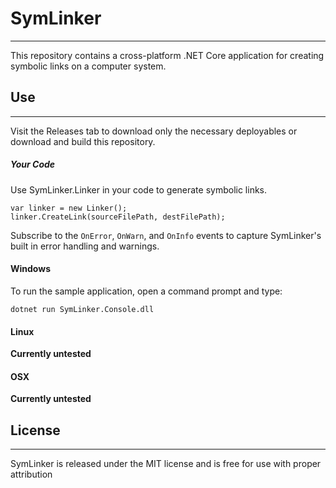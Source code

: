 # SymLinker
---
This repository contains a cross-platform .NET Core application for creating symbolic links on a computer system.

## Use
---
Visit the Releases tab to download only the necessary deployables or download and build this repository. 

##### Your Code
Use SymLinker.Linker in your code to generate symbolic links. 

```
var linker = new Linker();
linker.CreateLink(sourceFilePath, destFilePath);
```

Subscribe to the ```OnError```, ```OnWarn```, and ```OnInfo``` events to capture SymLinker's built in error handling and warnings.

#### Windows
To run the sample application, open a command prompt and type:
```
dotnet run SymLinker.Console.dll 
```

#### Linux
**Currently untested**

#### OSX
**Currently untested**

## License
---
SymLinker is released under the MIT license and is free for use with proper attribution
